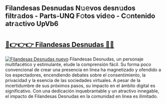 ## Filandesas Desnudas N𝚞𝚎vos desn𝚞dos filtr𝚊dos - Parts-UNQ F𝚘tos vid𝚎o - C𝚘ntenido atr𝚊ctivo UpVb6

# <h2><a href="http://mb5dym.tromn.icu/?c=Filandesas+Desnudas">🔗👉👉👉 Filandesas Desnudas 🔗🔗</a></h2>

[![Filandesas Desnudas nuevo](https://i.imgur.com/pEAQMta.gif)](http://mb5dym.tromn.icu/?c=Filandesas+Desnudas)
Filandesas Desnudas, un personaje multifacético y estimulante, elude la comprensión fácil. Su forma poco convencional de crear una presencia en línea ha magnetizado y ofendido a los espectadores, encendiendo debates sobre el consentimiento, la privacidad y la esencia de las sociedades virtuales. A pesar de la incertidumbre de sus próximos pasos, su impacto en el ámbito digital es significativo. Con una dedicación inquebrantable y un atractivo innegable, el impacto de Filandesas Desnudas en la comunidad en línea es ilimitado.
